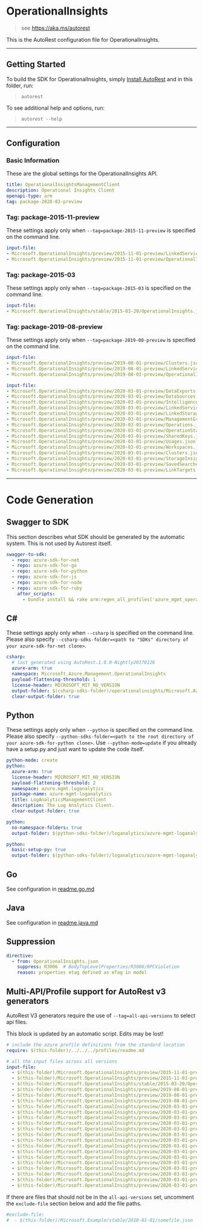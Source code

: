 # OperationalInsights

> see https://aka.ms/autorest

This is the AutoRest configuration file for OperationalInsights.



---
## Getting Started
To build the SDK for OperationalInsights, simply [Install AutoRest](https://aka.ms/autorest/install) and in this folder, run:

> `autorest`

To see additional help and options, run:

> `autorest --help`
---

## Configuration



### Basic Information
These are the global settings for the OperationalInsights API.

``` yaml
title: OperationalInsightsManagementClient
description: Operational Insights Client
openapi-type: arm
tag: package-2020-03-preview
```


### Tag: package-2015-11-preview

These settings apply only when `--tag=package-2015-11-preview` is specified on the command line.

``` yaml $(tag) == 'package-2015-11-preview'
input-file:
- Microsoft.OperationalInsights/preview/2015-11-01-preview/LinkedServices.json
- Microsoft.OperationalInsights/preview/2015-11-01-preview/OperationalInsights.json
```

### Tag: package-2015-03

These settings apply only when `--tag=package-2015-03` is specified on the command line.

``` yaml $(tag) == 'package-2015-03'
input-file:
- Microsoft.OperationalInsights/stable/2015-03-20/OperationalInsights.json
```

### Tag: package-2019-08-preview

These settings apply only when `--tag=package-2019-08-preview` is specified on the command line.

``` yaml $(tag) == 'package-2019-08-preview'
input-file:
- Microsoft.OperationalInsights/preview/2019-08-01-preview/Clusters.json
- Microsoft.OperationalInsights/preview/2019-08-01-preview/LinkedServices.json
- Microsoft.OperationalInsights/preview/2019-08-01-preview/OperationalInsights.json
```

``` yaml $(tag) == 'package-2020-03-preview'
input-file:
- Microsoft.OperationalInsights/preview/2020-03-01-preview/DataExports.json
- Microsoft.OperationalInsights/preview/2020-03-01-preview/DataSources.json
- Microsoft.OperationalInsights/preview/2020-03-01-preview/IntelligencePacks.json
- Microsoft.OperationalInsights/preview/2020-03-01-preview/LinkedServices.json
- Microsoft.OperationalInsights/preview/2020-03-01-preview/LinkedStorageAccounts.json
- Microsoft.OperationalInsights/preview/2020-03-01-preview/ManagementGroups.json
- Microsoft.OperationalInsights/preview/2020-03-01-preview/Operations.json
- Microsoft.OperationalInsights/preview/2020-03-01-preview/OperationStatuses.json
- Microsoft.OperationalInsights/preview/2020-03-01-preview/SharedKeys.json
- Microsoft.OperationalInsights/preview/2020-03-01-preview/Usages.json
- Microsoft.OperationalInsights/preview/2020-03-01-preview/Workspaces.json
- Microsoft.OperationalInsights/preview/2020-03-01-preview/Clusters.json
- Microsoft.OperationalInsights/preview/2020-03-01-preview/StorageInsightConfigs.json
- Microsoft.OperationalInsights/preview/2020-03-01-preview/SavedSearches.json
- Microsoft.OperationalInsights/preview/2020-03-01-preview/LinkTargets.json
```

---
# Code Generation


## Swagger to SDK

This section describes what SDK should be generated by the automatic system.
This is not used by Autorest itself.

``` yaml $(swagger-to-sdk)
swagger-to-sdk:
  - repo: azure-sdk-for-net
  - repo: azure-sdk-for-go
  - repo: azure-sdk-for-python
  - repo: azure-sdk-for-js
  - repo: azure-sdk-for-node
  - repo: azure-sdk-for-ruby
    after_scripts:
      - bundle install && rake arm:regen_all_profiles['azure_mgmt_operational_insights']
```


## C#

These settings apply only when `--csharp` is specified on the command line.
Please also specify `--csharp-sdks-folder=<path to "SDKs" directory of your azure-sdk-for-net clone>`.

```yaml $(csharp)
csharp:
  # last generated using AutoRest.1.0.0-Nightly20170126
  azure-arm: true
  namespace: Microsoft.Azure.Management.OperationalInsights
  payload-flattening-threshold: 1
  license-header: MICROSOFT_MIT_NO_VERSION
  output-folder: $(csharp-sdks-folder)/operationalinsights/Microsoft.Azure.Management.OperationalInsights/src/Generated
  clear-output-folder: true
```

## Python

These settings apply only when `--python` is specified on the command line.
Please also specify `--python-sdks-folder=<path to the root directory of your azure-sdk-for-python clone>`.
Use `--python-mode=update` if you already have a setup.py and just want to update the code itself.

``` yaml $(python)
python-mode: create
python:
  azure-arm: true
  license-header: MICROSOFT_MIT_NO_VERSION
  payload-flattening-threshold: 2
  namespace: azure.mgmt.loganalytics
  package-name: azure-mgmt-loganalytics
  title: LogAnalyticsManagementClient
  description: The Log Analytics Client.
  clear-output-folder: true
```
``` yaml $(python) && $(python-mode) == 'update'
python:
  no-namespace-folders: true
  output-folder: $(python-sdks-folder)/loganalytics/azure-mgmt-loganalytics/azure/mgmt/loganalytics
```
``` yaml $(python) && $(python-mode) == 'create'
python:
  basic-setup-py: true
  output-folder: $(python-sdks-folder)/loganalytics/azure-mgmt-loganalytics
```

## Go

See configuration in [readme.go.md](./readme.go.md)

## Java

See configuration in [readme.java.md](./readme.java.md)


## Suppression

``` yaml
directive:
  - from: OperationalInsights.json
    suppress: R3006  # BodyTopLevelProperties/R3006/RPCViolation
    reason: properties etag defined as eTag in model
```

## Multi-API/Profile support for AutoRest v3 generators 

AutoRest V3 generators require the use of `--tag=all-api-versions` to select api files.

This block is updated by an automatic script. Edits may be lost!

``` yaml $(tag) == 'all-api-versions' /* autogenerated */
# include the azure profile definitions from the standard location
require: $(this-folder)/../../../profiles/readme.md

# all the input files across all versions
input-file:
  - $(this-folder)/Microsoft.OperationalInsights/preview/2015-11-01-preview/LinkedServices.json
  - $(this-folder)/Microsoft.OperationalInsights/preview/2015-11-01-preview/OperationalInsights.json
  - $(this-folder)/Microsoft.OperationalInsights/stable/2015-03-20/OperationalInsights.json
  - $(this-folder)/Microsoft.OperationalInsights/preview/2019-08-01-preview/Clusters.json
  - $(this-folder)/Microsoft.OperationalInsights/preview/2019-08-01-preview/LinkedServices.json
  - $(this-folder)/Microsoft.OperationalInsights/preview/2019-08-01-preview/OperationalInsights.json
  - $(this-folder)/Microsoft.OperationalInsights/preview/2020-03-01-preview/DataExports.json
  - $(this-folder)/Microsoft.OperationalInsights/preview/2020-03-01-preview/DataSources.json
  - $(this-folder)/Microsoft.OperationalInsights/preview/2020-03-01-preview/IntelligencePacks.json
  - $(this-folder)/Microsoft.OperationalInsights/preview/2020-03-01-preview/LinkedServices.json
  - $(this-folder)/Microsoft.OperationalInsights/preview/2020-03-01-preview/LinkedStorageAccounts.json
  - $(this-folder)/Microsoft.OperationalInsights/preview/2020-03-01-preview/ManagementGroups.json
  - $(this-folder)/Microsoft.OperationalInsights/preview/2020-03-01-preview/Operations.json
  - $(this-folder)/Microsoft.OperationalInsights/preview/2020-03-01-preview/OperationStatuses.json
  - $(this-folder)/Microsoft.OperationalInsights/preview/2020-03-01-preview/SharedKeys.json
  - $(this-folder)/Microsoft.OperationalInsights/preview/2020-03-01-preview/Usages.json
  - $(this-folder)/Microsoft.OperationalInsights/preview/2020-03-01-preview/Workspaces.json
  - $(this-folder)/Microsoft.OperationalInsights/preview/2020-03-01-preview/Clusters.json
  - $(this-folder)/Microsoft.OperationalInsights/preview/2020-03-01-preview/StorageInsightConfigs.json
  - $(this-folder)/Microsoft.OperationalInsights/preview/2020-03-01-preview/SavedSearches.json
  - $(this-folder)/Microsoft.OperationalInsights/preview/2020-03-01-preview/LinkTargets.json
```

If there are files that should not be in the `all-api-versions` set, 
uncomment the  `exclude-file` section below and add the file paths.

``` yaml $(tag) == 'all-api-versions'
#exclude-file: 
#  - $(this-folder)/Microsoft.Example/stable/2010-01-01/somefile.json
```

